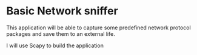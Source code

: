 # Basic Network sniffer

This application will be able to capture some predefined network protocol packages and save them to an external life. 

I will use Scapy to build the application 